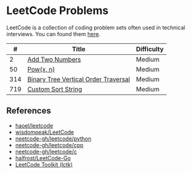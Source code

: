 # LeetCode Problems

LeetCode is a collection of coding problem sets often used in technical interviews. You can found them [here](https://leetcode.com/problemset/all/).

| # | Title | Difficulty |
|---| ----- | ---------- |
|2|[Add Two Numbers](add-two)|Medium|
|50|[Pow(x, n)](powx-n)|Medium|
|314|[Binary Tree Vertical Order Traversal](tree-314)|Medium|
|719|[Custom Sort String](string-719)|Medium|

## References

* [haoel/leetcode](https://github.com/haoel/leetcode)
* [wisdompeak/LeetCode](https://github.com/wisdompeak/LeetCode)
* [neetcode-gh/leetcode/python](https://github.com/neetcode-gh/leetcode/tree/main/python)
* [neetcode-gh/leetcode/cpp](https://github.com/neetcode-gh/leetcode/tree/main/cpp)
* [neetcode-gh/leetcode/c](https://github.com/neetcode-gh/leetcode/tree/main/c)
* [halfrost/LeetCode-Go](https://github.com/halfrost/LeetCode-Go/tree/master/leetcode)
* [LeetCode Toolkit (lctk)](https://github.com/chengyutang/lctk)
